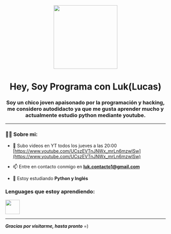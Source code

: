 <div id="header" align="center">
    <img src="https://user-images.githubusercontent.com/124682053/217254327-779a29ee-ba03-4d46-9a79-567a9df37dd5.png" width="200"/>
    <h1 align="center">Hey, Soy Programa con Luk(Lucas)</h1>
    <h3 align="center">Soy un chico joven apaisonado por la programación y hacking, me considero autodidacto ya que me gusta aprender mucho y actualmente estudio python mediante youtube.</h3>
</div>

---

### 👨‍💻 Sobre mi:

- 📝 Subo videos en YT todos los jueves a las 20:00 [https://www.youtube.com/UCszEVTnJNWx_mrLn6mzwlSw](https://www.youtube.com/UCszEVTnJNWx_mrLn6mzwlSw)

- 📫 Entre en contacto conmigo en **luk.contacto1@gmail.com**

- 🌱 Estoy estudiando **Python y Inglés**


### Lenguages que estoy aprendiendo:


 <img src="https://cdn.jsdelivr.net/gh/devicons/devicon/icons/python/python-original.svg" width="45" height="45"/>

---

***Gracias por visitarme, hasta pronto*** =)
